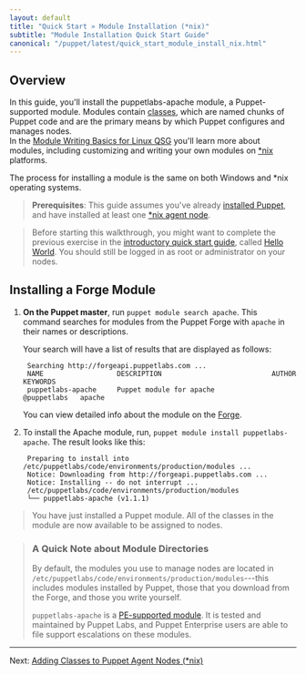 ```yaml
---
layout: default
title: "Quick Start » Module Installation (*nix)"
subtitle: "Module Installation Quick Start Guide"
canonical: "/puppet/latest/quick_start_module_install_nix.html"
---
```


## Overview

In this guide, you'll install the puppetlabs-apache module, a Puppet-supported module. Modules contain [classes](/puppet/4.2/reference/lang_classes.html), which are named chunks of Puppet code and are the primary means by which Puppet configures and manages nodes.  
In the [Module Writing Basics for Linux QSG](./quick_writing_nix.html) you'll learn more about modules, including customizing and writing your own modules on [*nix](./quick_writing_nix.html) platforms.

The process for installing a module is the same on both Windows and *nix operating systems.

> **Prerequisites**: This guide assumes you've already [installed Puppet](./guides/install_puppet/pre_install.html), and have installed at least one [*nix agent node](./guides/install_puppet/post_install.html).

> Before starting this walkthrough, you might want to complete the previous exercise in the [introductory quick start guide](./quick_start.html), called [Hello World](./quick_start_helloworld). You should still be logged in as root or administrator on your nodes.


## Installing a Forge Module

1. **On the Puppet master**, run `puppet module search apache`. This command searches for modules from the Puppet Forge with `apache` in their names or descriptions.

   Your search will have a list of results that are displayed as follows:

        Searching http://forgeapi.puppetlabs.com ...
        NAME                  DESCRIPTION                           AUTHOR        KEYWORDS
        puppetlabs-apache     Puppet module for apache              @puppetlabs   apache


   You can view detailed info about the module on the [Forge](http://forge.puppetlabs.com/puppetlabs/apache).

2. To install the Apache module, run, `puppet module install puppetlabs-apache`. The result looks like this:

        Preparing to install into /etc/puppetlabs/code/environments/production/modules ...
        Notice: Downloading from http://forgeapi.puppetlabs.com ...
        Notice: Installing -- do not interrupt ...
        /etc/puppetlabs/code/environments/production/modules
        └── puppetlabs-apache (v1.1.1)

> You have just installed a Puppet module. All of the classes in the module are now available to be assigned to nodes.

> ### A Quick Note about Module Directories
>
>By default, the modules you use to manage nodes are located in `/etc/puppetlabs/code/environments/production/modules`---this includes modules installed by Puppet, those that you download from the Forge, and those you write yourself.
>
>`puppetlabs-apache` is a [PE-supported module](https://forge.puppetlabs.com/supported?_ga=1.208920786.1181567766.1438190846). It is tested and maintained by Puppet Labs, and Puppet Enterprise users are able to file support escalations on these modules.





--------

Next: [Adding Classes to Puppet Agent Nodes (*nix)](./quick_start_adding_classes_nix.html)



